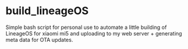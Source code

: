 # build_lineageOS
Simple bash script for personal use to automate a little building of LineageOS for xiaomi mi5 and uploading to my web server + generating meta data for OTA updates.
